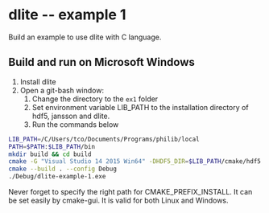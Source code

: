 dlite -- example 1
=============================================================

Build an example to use dlite with C language.

## Build and run on Microsoft Windows

1. Install dlite
2. Open a git-bash window:
	1. Change the directory to the `ex1` folder
	2. Set environment variable LIB_PATH to the installation directory of hdf5, jansson and dlite.
	3. Run the commands below

```sh
LIB_PATH=/C/Users/tco/Documents/Programs/philib/local
PATH=$PATH:$LIB_PATH/bin
mkdir build && cd build
cmake -G "Visual Studio 14 2015 Win64" -DHDF5_DIR=$LIB_PATH/cmake/hdf5 -DJANSSON_ROOT=$LIB_PATH -DDLITE_ROOT=$LIB_PATH ..
cmake --build . --config Debug
./Debug/dlite-example-1.exe
```

Never forget to specify the right path for CMAKE_PREFIX_INSTALL. It can be set easily by cmake-gui. It is valid for both Linux and Windows.
